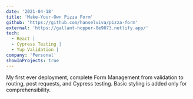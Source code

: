 ```yaml
---
date: '2021-04-18'
title: 'Make-Your-Own Pizza Form'
github: 'https://github.com/hanselviva/pizza-form'
external: 'https://gallant-hopper-0e9073.netlify.app/'
tech:
  - React |
  - Cypress Testing |
  - Yup Validation |
company: 'Personal'
showInProjects: true
---
```


My first ever deployment, complete Form Management from validation to routing, post requests, and Cypress testing. Basic styling is added only for comprehensibility.
